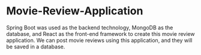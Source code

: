 # Movie-Review-Application
Spring Boot was used as the backend technology, MongoDB as the database, and React as the front-end framework to create this movie review application. We can post movie reviews using this application, and they will be saved in a database. 
